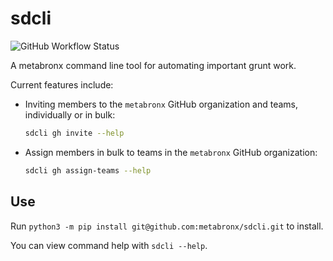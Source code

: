 # sdcli

![GitHub Workflow Status](https://img.shields.io/github/workflow/status/metabronx/sdcli/CI?label=tests&style=flat-square)

A metabronx command line tool for automating important grunt work.

Current features include:

- Inviting members to the `metabronx` GitHub organization and teams, individually or in bulk:

  ```bash
  sdcli gh invite --help
  ````

- Assign members in bulk to teams in the `metabronx` GitHub organization:

  ```bash
  sdcli gh assign-teams --help
  ````

## Use

Run `python3 -m pip install git@github.com:metabronx/sdcli.git` to install.

You can view command help with `sdcli --help`.
